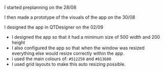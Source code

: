 
I started preplanning on the 28/08

I then made a prototype of the visuals of the app on the 30/08

I designed the app in QTDesigner on the 02/09
- I designed the app so that it had a minimum size of 500 width and 200 height 
- I also configured the app so that when the window was resized everything else would resize correctly within the app.
- i used the main colours of: `#512250` and `#813680`
- I used grid layouts to make this auto resizing possible.